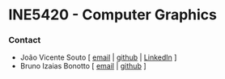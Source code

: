 # INE5420 - Computer Graphics

### Contact
- João Vicente Souto [ [email](mailto:joaovicentesouto@gmail.com)  | [github](https://github.com/joaovicentesouto) | [LinkedIn](https://www.linkedin.com/in/joaovicentesouto) ]
- Bruno Izaias Bonotto [ [email](mailto:izaias.bonotto@gmail.com )  | [github](https://github.com/Bonotto) ]